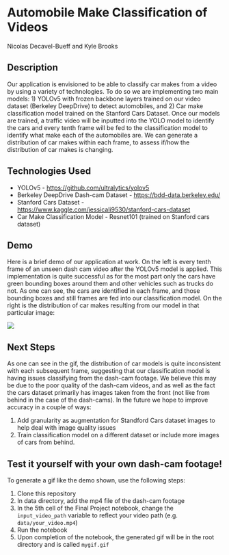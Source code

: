 # Automobile Make Classification of Videos
Nicolas Decavel-Bueff and Kyle Brooks

## Description

Our application is envisioned to be able to classify car makes from a video by using a variety of technologies. To do so we are implementing two main models: 1) YOLOv5 with frozen backbone layers trained on our video dataset (Berkeley DeepDrive) to detect automobiles, and 2) Car make classification model trained on the Stanford Cars Dataset. Once our models are trained, a traffic video will be inputted into the YOLO model to identify the cars and every tenth frame will be fed to the classification model to identify what make each of the automobiles are. We can generate a distribution of car makes within each frame, to assess if/how the distribution of car makes is changing.

## Technologies Used

- YOLOv5 - https://github.com/ultralytics/yolov5
- Berkeley DeepDrive Dash-cam Dataset - https://bdd-data.berkeley.edu/
- Stanford Cars Dataset - https://www.kaggle.com/jessicali9530/stanford-cars-dataset
- Car Make Classification Model - Resnet101 (trained on Stanford cars dataset)



## Demo
Here is a brief demo of our application at work. On the left is every tenth frame of an unseen dash cam video after the YOLOv5 model is applied. This implementation is quite successful as for the most part only the cars have green bounding boxes around them and other vehicles such as trucks do not. As one can see, the cars are identified in each frame, and those bounding boxes and still frames are fed into our classification model. On the right is the distribution of car makes resulting from our model in that particular image:

![](https://github.com/ndecavel/msds631_final_project/blob/main/images/mygif.gif)


## Next Steps
As one can see in the gif, the distribution of car models is quite inconsistent with each subsequent frame, suggesting that our classification model is having issues classifying from the dash-cam footage. We believe this may be due to the poor quality of the dash-cam videos, and as well as the fact the cars dataset primarily has images taken from the front (not like from behind in the case of the dash-cams). In the future we hope to improve accuracy in a couple of ways:
1) Add granularity as augmentation for Standford Cars dataset images to help deal with image quality issues
2) Train classification model on a different dataset or include more images of cars from behind.

## Test it yourself with your own dash-cam footage!
To generate a gif like the demo shown, use the following steps:
1) Clone this repository
2) In data directory, add the mp4 file of the dash-cam footage
3) In the 5th cell of the Final Project notebook, change the `input_video_path` variable to reflect your video path (e.g. `data/your_video.mp4`)
4) Run the notebook
5) Upon completion of the notebook, the generated gif will be in the root directory and is called `mygif.gif`







